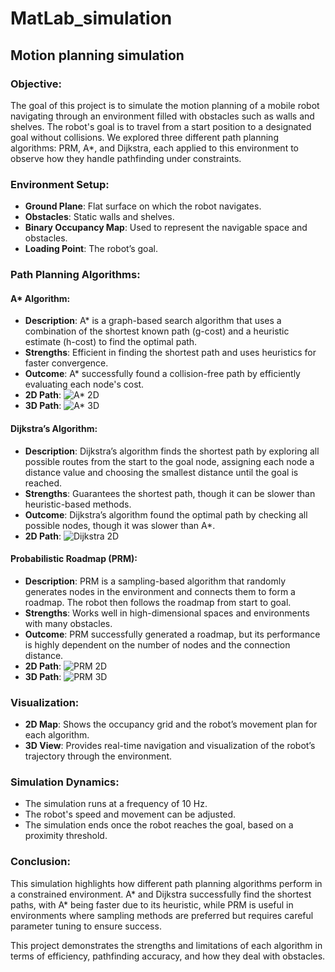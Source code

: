 # MatLab_simulation

## Motion planning simulation

### Objective:
The goal of this project is to simulate the motion planning of a mobile robot navigating through an environment filled with obstacles such as walls and shelves. The robot's goal is to travel from a start position to a designated goal without collisions. We explored three different path planning algorithms: PRM, A*, and Dijkstra, each applied to this environment to observe how they handle pathfinding under constraints.

### Environment Setup:
- **Ground Plane**: Flat surface on which the robot navigates.
- **Obstacles**: Static walls and shelves.
- **Binary Occupancy Map**: Used to represent the navigable space and obstacles.
- **Loading Point**: The robot’s goal.

### Path Planning Algorithms:

#### A* Algorithm:
- **Description**: A* is a graph-based search algorithm that uses a combination of the shortest known path (g-cost) and a heuristic estimate (h-cost) to find the optimal path.
- **Strengths**: Efficient in finding the shortest path and uses heuristics for faster convergence.
- **Outcome**: A* successfully found a collision-free path by efficiently evaluating each node's cost.
- **2D Path**: ![A* 2D](./images/a_star2D.png)
- **3D Path**: ![A* 3D](./images/a_star3D.png)

#### Dijkstra’s Algorithm:
- **Description**: Dijkstra’s algorithm finds the shortest path by exploring all possible routes from the start to the goal node, assigning each node a distance value and choosing the smallest distance until the goal is reached.
- **Strengths**: Guarantees the shortest path, though it can be slower than heuristic-based methods.
- **Outcome**: Dijkstra’s algorithm found the optimal path by checking all possible nodes, though it was slower than A*.
- **2D Path**: ![Dijkstra 2D](./images/dijkstra2D.png)

#### Probabilistic Roadmap (PRM):
- **Description**: PRM is a sampling-based algorithm that randomly generates nodes in the environment and connects them to form a roadmap. The robot then follows the roadmap from start to goal.
- **Strengths**: Works well in high-dimensional spaces and environments with many obstacles.
- **Outcome**: PRM successfully generated a roadmap, but its performance is highly dependent on the number of nodes and the connection distance.
- **2D Path**: ![PRM 2D](./images/prm2D.png)
- **3D Path**: ![PRM 3D](./images/prm3D.png)

### Visualization:
- **2D Map**: Shows the occupancy grid and the robot’s movement plan for each algorithm.
- **3D View**: Provides real-time navigation and visualization of the robot’s trajectory through the environment.

### Simulation Dynamics:
- The simulation runs at a frequency of 10 Hz.
- The robot's speed and movement can be adjusted.
- The simulation ends once the robot reaches the goal, based on a proximity threshold.

### Conclusion:
This simulation highlights how different path planning algorithms perform in a constrained environment. A* and Dijkstra successfully find the shortest paths, with A* being faster due to its heuristic, while PRM is useful in environments where sampling methods are preferred but requires careful parameter tuning to ensure success.

This project demonstrates the strengths and limitations of each algorithm in terms of efficiency, pathfinding accuracy, and how they deal with obstacles.
